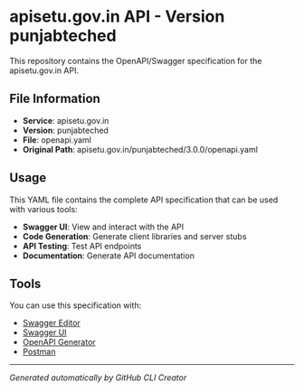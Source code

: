 # apisetu.gov.in API - Version punjabteched

This repository contains the OpenAPI/Swagger specification for the apisetu.gov.in API.

## File Information

- **Service**: apisetu.gov.in
- **Version**: punjabteched
- **File**: openapi.yaml
- **Original Path**: apisetu.gov.in/punjabteched/3.0.0/openapi.yaml

## Usage

This YAML file contains the complete API specification that can be used with various tools:

- **Swagger UI**: View and interact with the API
- **Code Generation**: Generate client libraries and server stubs
- **API Testing**: Test API endpoints
- **Documentation**: Generate API documentation

## Tools

You can use this specification with:

- [Swagger Editor](https://editor.swagger.io/)
- [Swagger UI](https://swagger.io/tools/swagger-ui/)
- [OpenAPI Generator](https://openapi-generator.tech/)
- [Postman](https://www.postman.com/)

---

*Generated automatically by GitHub CLI Creator*
